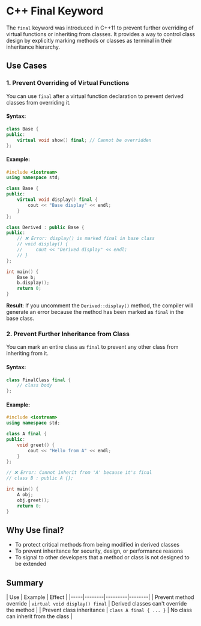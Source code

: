 # C++ Final Keyword

The `final` keyword was introduced in C++11 to prevent further overriding of virtual functions or inheriting from classes. It provides a way to control class design by explicitly marking methods or classes as terminal in their inheritance hierarchy.

## Use Cases

### 1. Prevent Overriding of Virtual Functions

You can use `final` after a virtual function declaration to prevent derived classes from overriding it.

#### Syntax:
```cpp
class Base {
public:
    virtual void show() final; // Cannot be overridden
};
```

#### Example:
```cpp
#include <iostream>
using namespace std;

class Base {
public:
    virtual void display() final {
        cout << "Base display" << endl;
    }
};

class Derived : public Base {
public:
    // ❌ Error: display() is marked final in base class
    // void display() {
    //     cout << "Derived display" << endl;
    // }
};

int main() {
    Base b;
    b.display();
    return 0;
}
```

**Result**: If you uncomment the `Derived::display()` method, the compiler will generate an error because the method has been marked as `final` in the base class.

### 2. Prevent Further Inheritance from Class

You can mark an entire class as `final` to prevent any other class from inheriting from it.

#### Syntax:
```cpp
class FinalClass final {
    // class body
};
```

#### Example:
```cpp
#include <iostream>
using namespace std;

class A final {
public:
    void greet() {
        cout << "Hello from A" << endl;
    }
};

// ❌ Error: Cannot inherit from 'A' because it's final
// class B : public A {};

int main() {
    A obj;
    obj.greet();
    return 0;
}
```

## Why Use final?

- To protect critical methods from being modified in derived classes
- To prevent inheritance for security, design, or performance reasons
- To signal to other developers that a method or class is not designed to be extended

## Summary

| Use | Example | Effect |
|-----|--------|---------|--------|
| Prevent method override  | `virtual void display() final` | Derived classes can't override the method |
| Prevent class inheritance  | `class A final { ... }` | No class can inherit from the class |
